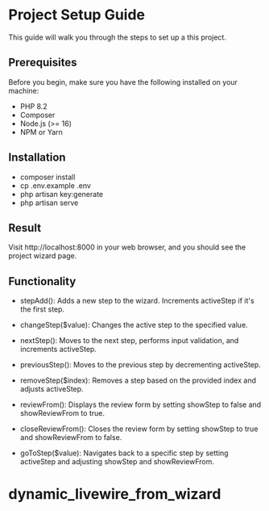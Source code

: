 # Project Setup Guide

This guide will walk you through the steps to set up a this project.

## Prerequisites

Before you begin, make sure you have the following installed on your machine:

- PHP 8.2
- Composer
- Node.js (>= 16)
- NPM or Yarn

## Installation

- composer install
- cp .env.example .env
- php artisan key:generate
- php artisan serve

## Result 

Visit http://localhost:8000 in your web browser, and you should see the project wizard page.

## Functionality

- stepAdd(): Adds a new step to the wizard. Increments activeStep if it's the first step.

- changeStep($value): Changes the active step to the specified value.

- nextStep(): Moves to the next step, performs input validation, and increments activeStep.

- previousStep(): Moves to the previous step by decrementing activeStep.

- removeStep($index): Removes a step based on the provided index and adjusts activeStep.

- reviewFrom(): Displays the review form by setting showStep to false and showReviewFrom to true.

- closeReviewFrom(): Closes the review form by setting showStep to true and showReviewFrom to false.

- goToStep($value): Navigates back to a specific step by setting activeStep and adjusting showStep and showReviewFrom.
# dynamic_livewire_from_wizard

